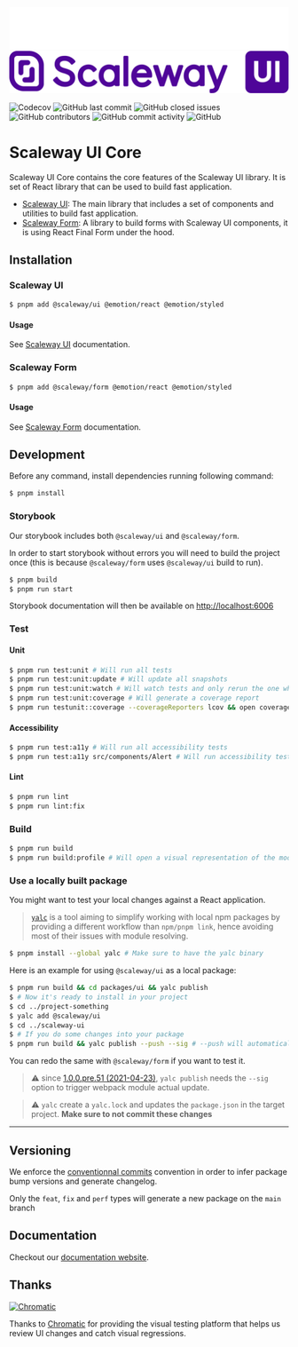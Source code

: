 ![](.storybook/assets/logo-dark.svg#gh-dark-mode-only)
![](.storybook/assets/logo-light.svg#gh-light-mode-only)

![Codecov](https://img.shields.io/codecov/c/github/scaleway/scaleway-ui)
![GitHub last commit](https://img.shields.io/github/last-commit/scaleway/scaleway-ui)
![GitHub closed issues](https://img.shields.io/github/issues-closed/scaleway/scaleway-ui)
![GitHub contributors](https://img.shields.io/github/contributors/scaleway/scaleway-ui)
![GitHub commit activity](https://img.shields.io/github/commit-activity/m/scaleway/scaleway-ui)
![GitHub](https://img.shields.io/github/license/scaleway/scaleway-ui)

# Scaleway UI Core

Scaleway UI Core contains the core features of the Scaleway UI library. 
It is set of React library that can be used to build fast application.

- [Scaleway UI](./packages/ui): The main library that includes a set of components and utilities to build fast application.
- [Scaleway Form](./packages/form): A library to build forms with Scaleway UI components, it is using React Final Form under the hood.

## Installation

### Scaleway UI

```sh
$ pnpm add @scaleway/ui @emotion/react @emotion/styled
```

#### Usage

See [Scaleway UI](./packages/ui) documentation.

### Scaleway Form

```sh
$ pnpm add @scaleway/form @emotion/react @emotion/styled
```

#### Usage

See [Scaleway Form](./packages/form) documentation.

## Development

Before any command, install dependencies running following command:

```sh
$ pnpm install
```

### Storybook

Our storybook includes both `@scaleway/ui` and `@scaleway/form`.

In order to start storybook without errors you will need to build the project once 
(this is because `@scaleway/form` uses `@scaleway/ui` build to run).

```sh
$ pnpm build
$ pnpm run start
```

Storybook documentation will then be available on [http://localhost:6006](http://localhost:6006)

### Test

#### Unit

```sh
$ pnpm run test:unit # Will run all tests
$ pnpm run test:unit:update # Will update all snapshots
$ pnpm run test:unit:watch # Will watch tests and only rerun the one who are modified
$ pnpm run test:unit:coverage # Will generate a coverage report
$ pnpm run testunit::coverage --coverageReporters lcov && open coverage/lcov-report/index.html # Will generate an open an html code coverage report
```

#### Accessibility

```sh
$ pnpm run test:a11y # Will run all accessibility tests
$ pnpm run test:a11y src/components/Alert # Will run accessibility test of Alert component only
```

#### Lint

```sh
$ pnpm run lint
$ pnpm run lint:fix
```

### Build

```sh
$ pnpm run build
$ pnpm run build:profile # Will open a visual representation of the modules inside the compile package
```

### Use a locally built package

You might want to test your local changes against a React application.

> [`yalc`](https://github.com/whitecolor/yalc) is a tool aiming to simplify working with local npm packages by providing a different workflow than `npm/pnpm link`, hence avoiding most of their issues with module resolving.

```bash
$ pnpm install --global yalc # Make sure to have the yalc binary
```

Here is an example for using `@scaleway/ui` as a local package:

```bash
$ pnpm run build && cd packages/ui && yalc publish
$ # Now it's ready to install in your project
$ cd ../project-something
$ yalc add @scaleway/ui
$ cd ../scaleway-ui
$ # If you do some changes into your package
$ pnpm run build && yalc publish --push --sig # --push will automatically update the package on projects where it have been added, --sig updates the signature hash to trigger webpack update
```

You can redo the same with `@scaleway/form` if you want to test it.

> :warning: since [1.0.0.pre.51 (2021-04-23)](https://github.com/wclr/yalc/blob/master/CHANGELOG.md#100pre51-2021-04-23), `yalc publish` needs the `--sig` option to trigger webpack module actual update.

> :warning: `yalc` create a `yalc.lock` and updates the `package.json` in the target project. **Make sure to not commit these changes**

---

## Versioning

We enforce the [conventionnal commits](https://www.conventionalcommits.org) convention in order to infer package bump versions and generate changelog.

Only the `feat`, `fix` and `perf` types will generate a new package on the `main` branch

## Documentation

Checkout our [documentation website](https://storybook.ui.scaleway.com/).

## Thanks

<a href="https://www.chromatic.com/"><img src="https://user-images.githubusercontent.com/321738/84662277-e3db4f80-af1b-11ea-88f5-91d67a5e59f6.png" width="153" height="30" alt="Chromatic" /></a>

Thanks to [Chromatic](https://www.chromatic.com/) for providing the visual testing platform that helps us review UI changes and catch visual regressions.
